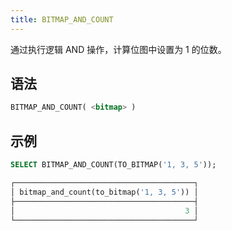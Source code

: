 ```yaml
---
title: BITMAP_AND_COUNT
---
```


通过执行逻辑 AND 操作，计算位图中设置为 1 的位数。

## 语法

```sql
BITMAP_AND_COUNT( <bitmap> )
```

## 示例

```sql
SELECT BITMAP_AND_COUNT(TO_BITMAP('1, 3, 5'));

┌────────────────────────────────────────┐
│ bitmap_and_count(to_bitmap('1, 3, 5')) │
├────────────────────────────────────────┤
│                                      3 │
└────────────────────────────────────────┘
```